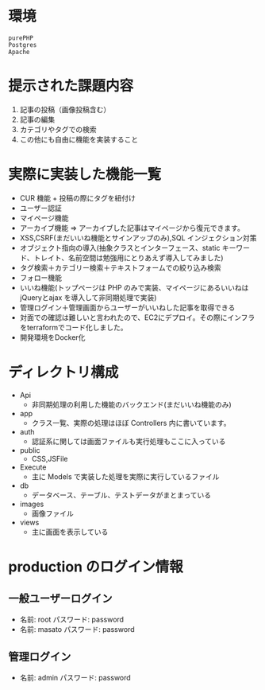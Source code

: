 # 環境

```
purePHP
Postgres
Apache
```
# 提示された課題内容

1. 記事の投稿（画像投稿含む）
2. 記事の編集
3. カテゴリやタグでの検索
4. この他にも自由に機能を実装すること


# 実際に実装した機能一覧

- CUR 機能 + 投稿の際にタグを紐付け
- ユーザー認証
- マイページ機能
- アーカイブ機能 => アーカイブした記事はマイページから復元できます。
- XSS,CSRF(まだいいね機能とサインアップのみ),SQL インジェクション対策
- オブジェクト指向の導入(抽象クラスとインターフェース、static キーワード、トレイト、名前空間は勉強用にとりあえず導入してみました)
- タグ検索＋カテゴリー検索＋テキストフォームでの絞り込み検索
- フォロー機能
- いいね機能(トップページは PHP のみで実装、マイページにあるいいねは jQueryとajax を導入して非同期処理で実装)
- 管理ログイン＋管理画面からユーザーがいいねした記事を取得できる
- 対面での確認は難しいと言われたので、EC2にデプロイ。その際にインフラをterraformでコード化しました。
- 開発環境をDocker化

# ディレクトリ構成

- Api
  - 非同期処理の利用した機能のバックエンド(まだいいね機能のみ)
- app
  - クラス一覧、実際の処理はほぼ Controllers 内に書いています。
- auth
  - 認証系に関しては画面ファイルも実行処理もここに入っている
- public
  - CSS,JSFile
- Execute
  - 主に Models で実装した処理を実際に実行しているファイル
- db
  - データベース、テーブル、テストデータがまとまっている
- images
  - 画像ファイル
- views
  - 主に画面を表示している


# production のログイン情報

## 一般ユーザーログイン

- 名前: root パスワード: password
- 名前: masato パスワード: password

## 管理ログイン

- 名前: admin パスワード: password
